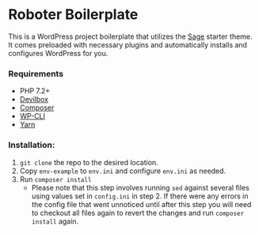 # Roboter Boilerplate
This is a WordPress project boilerplate that utilizes the [Sage](https://roots.io/sage/) starter theme. It comes preloaded with necessary plugins and automatically installs and configures WordPress for you.

### Requirements
* PHP 7.2+
* [Devilbox](https://gitlab.com/digital-strike/devilbox)
* [Composer](https://getcomposer.org/)
* [WP-CLI](https://wp-cli.org/)
* [Yarn](https://yarnpkg.com/lang/en/docs/install)

### Installation:
1. `git clone` the repo to the desired location.
2. Copy `env-example` to `env.ini` and configure `env.ini` as needed.
3. Run `composer install`
    * Please note that this step involves running `sed` against several files
    using values set in `config.ini` in step 2. If there were any errors in the 
    config file that went unnoticed until after this step you will need to checkout
    all files again to revert the changes and run `composer install` again.
